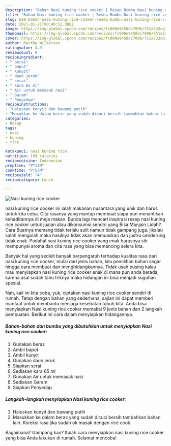 ```yaml
---
description: "Bahan Nasi kuning rice cooker | Resep Bumbu Nasi kuning rice cooker Yang Mudah Dan Praktis"
title: "Bahan Nasi kuning rice cooker | Resep Bumbu Nasi kuning rice cooker Yang Mudah Dan Praktis"
slug: 628-bahan-nasi-kuning-rice-cooker-resep-bumbu-nasi-kuning-rice-cooker-yang-mudah-dan-praktis
date: 2021-01-21T00:40:51.388Z
image: https://img-global.cpcdn.com/recipes/fc000e9458dc7096/751x532cq70/nasi-kuning-rice-cooker-foto-resep-utama.jpg
thumbnail: https://img-global.cpcdn.com/recipes/fc000e9458dc7096/751x532cq70/nasi-kuning-rice-cooker-foto-resep-utama.jpg
cover: https://img-global.cpcdn.com/recipes/fc000e9458dc7096/751x532cq70/nasi-kuning-rice-cooker-foto-resep-utama.jpg
author: Martha Wilkerson
ratingvalue: 4.9
reviewcount: 9
recipeingredient:
- " beras"
- " baput"
- " kunyit"
- " daun jeruk"
- " serai"
- " kara 65 ml"
- " Air untuk memasak nasi"
- " Garam"
- " Penyedap"
recipeinstructions:
- "Haluskan kunyit dan bawang putih"
- "Masukkan ke dalam beras yang sudah dicuci bersih tambahkan bahan lain. Koreksi rasa jika sudah ok masak dengan rice cook."
categories:
- Resep
tags:
- nasi
- kuning
- rice

katakunci: nasi kuning rice 
nutrition: 199 calories
recipecuisine: Indonesian
preptime: "PT13M"
cooktime: "PT57M"
recipeyield: "4"
recipecategory: Lunch

---
```



![Nasi kuning rice cooker](https://img-global.cpcdn.com/recipes/fc000e9458dc7096/751x532cq70/nasi-kuning-rice-cooker-foto-resep-utama.jpg)


nasi kuning rice cooker ini ialah makanan nusantara yang unik dan harus untuk kita coba. Cita rasanya yang mantap membuat siapa pun menantikan kehadirannya di meja makan.
Bunda lagi mencari inspirasi resep nasi kuning rice cooker untuk jualan atau dikonsumsi sendiri yang Bisa Manjain Lidah? Cara Buatnya memang tidak terlalu sulit namun tidak gampang juga. jikalau salah mengolah maka hasilnya tidak akan memuaskan dan justru cenderung tidak enak. Padahal nasi kuning rice cooker yang enak harusnya sih mempunyai aroma dan cita rasa yang bisa memancing selera kita.



Banyak hal yang sedikit banyak berpengaruh terhadap kualitas rasa dari nasi kuning rice cooker, mulai dari jenis bahan, lalu pemilihan bahan segar hingga cara membuat dan menghidangkannya. Tidak usah pusing kalau mau menyiapkan nasi kuning rice cooker enak di mana pun anda berada, karena asal sudah tahu triknya maka hidangan ini bisa menjadi suguhan spesial.


Nah, kali ini kita coba, yuk, ciptakan nasi kuning rice cooker sendiri di rumah. Tetap dengan bahan yang sederhana, sajian ini dapat memberi manfaat untuk membantu menjaga kesehatan tubuh kita. Anda bisa menyiapkan Nasi kuning rice cooker memakai 9 jenis bahan dan 2 langkah pembuatan. Berikut ini cara dalam menyiapkan hidangannya.

<!--inarticleads1-->

##### Bahan-bahan dan bumbu yang dibutuhkan untuk menyiapkan Nasi kuning rice cooker:

1. Gunakan  beras
1. Ambil  baput
1. Ambil  kunyit
1. Gunakan  daun jeruk
1. Siapkan  serai
1. Sediakan  kara 65 ml
1. Gunakan  Air untuk memasak nasi
1. Sediakan  Garam
1. Siapkan  Penyedap




<!--inarticleads2-->

##### Langkah-langkah menyiapkan Nasi kuning rice cooker:

1. Haluskan kunyit dan bawang putih
1. Masukkan ke dalam beras yang sudah dicuci bersih tambahkan bahan lain. Koreksi rasa jika sudah ok masak dengan rice cook.




Bagaimana? Gampang kan? Itulah cara menyiapkan nasi kuning rice cooker yang bisa Anda lakukan di rumah. Selamat mencoba!
